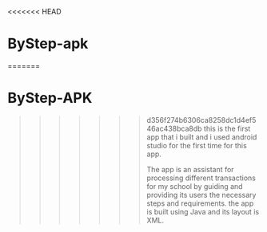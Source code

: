 <<<<<<< HEAD
# ByStep-apk
=======
# ByStep-APK
>>>>>>> d356f274b6306ca8258dc1d4ef546ac438bca8db
>>>>>>> this is the first app that i built and i used android studio for the first time for this app.
>>>>>>>
>>>>>>> The app is an assistant for processing different transactions for my school by guiding and providing its users the necessary steps and requirements.
>>>>>>> the app is built using Java and its layout is XML.
